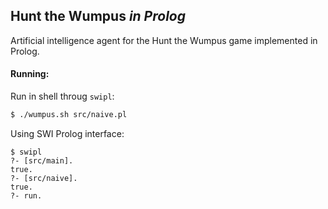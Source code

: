 Hunt the Wumpus *in Prolog*
---------------

Artificial intelligence agent for the Hunt the Wumpus game implemented in Prolog.

#### Running:

Run in shell throug `swipl`:

```sh
$ ./wumpus.sh src/naive.pl
```

Using SWI Prolog interface:

```shell
$ swipl
?- [src/main].
true.
?- [src/naive].
true.
?- run.
```
